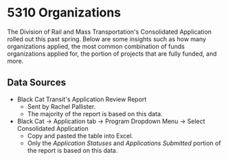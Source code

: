 # 5310 Organizations
The Division of Rail and Mass Transportation's Consolidated Application rolled out this past spring. Below are some insights such as how many organizations applied, the most common combination of funds organizations applied for, the portion of projects that are fully funded, and more.

## Data Sources
* Black Cat Transit's Application Review Report
    * Sent by Rachel Pallister.
    * The majority of the report is based on this data. 
* Black Cat ->  Application tab -> Program Dropdown Menu -> Select Consolidated Application
    * Copy and pasted the table into Excel. 
    * Only the <i>Application Statuses</i> and <i>Applications Submitted</i> portion of the report is based on this data. 